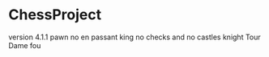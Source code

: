 # ChessProject
version 4.1.1
pawn no en passant
king no checks and no castles
knight
Tour
Dame 
fou 